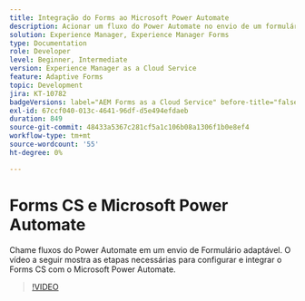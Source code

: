 ```yaml
---
title: Integração do Forms ao Microsoft Power Automate
description: Acionar um fluxo do Power Automate no envio de um formulário adaptável
solution: Experience Manager, Experience Manager Forms
type: Documentation
role: Developer
level: Beginner, Intermediate
version: Experience Manager as a Cloud Service
feature: Adaptive Forms
topic: Development
jira: KT-10782
badgeVersions: label="AEM Forms as a Cloud Service" before-title="false"
exl-id: 67ccf040-013c-4641-96df-d5e494efdaeb
duration: 849
source-git-commit: 48433a5367c281cf5a1c106b08a1306f1b0e8ef4
workflow-type: tm+mt
source-wordcount: '55'
ht-degree: 0%

---
```


# Forms CS e Microsoft Power Automate

Chame fluxos do Power Automate em um envio de Formulário adaptável. O vídeo a seguir mostra as etapas necessárias para configurar e integrar o Forms CS com o Microsoft Power Automate.

>[!VIDEO](https://video.tv.adobe.com/v/3413893?quality=12&learn=on&captions=por_br)
